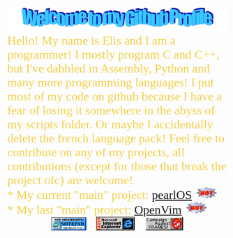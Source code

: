<div align=center>
  <img src="https://raw.githubusercontent.com/ElisStaaf/ElisStaaf/main/img/welcome.png"
       alt="Welcome to my Github Profile" />
</div>

<span style="color: #f2cf4a; font-family: Babas; font-size: 2em;">
  Hello! My name is Elis and I am a programmer! I mostly program
  C and C++, but I've dabbled in Assembly, Python and many more
  programming languages! I put most of my code on github because
  I have a fear of losing it somewhere in the abyss of my scripts
  folder. Or maybe I accidentally delete the french language pack!
  Feel free to contribute on any of my projects, all contributions
  (except for those that break the project ofc) are welcome!
  <br />
  * My current "main" project:
      <a href="https://github.com/ElisStaaf/pearlOS">pearlOS</a>
      <img src="https://raw.githubusercontent.com/ElisStaaf/ElisStaaf/main/img/hot.gif"
           alt="Hot!" />
  <br />
  * My last "main" project:
      <a href="https://github.com/ElisStaaf/openvim">OpenVim</a>
      <img src="https://raw.githubusercontent.com/ElisStaaf/ElisStaaf/main/img/hot.gif"
           alt="Hot!" />
  <br />                    
</span>

<div align=center>
  <img src="https://raw.githubusercontent.com/ElisStaaf/ElisStaaf/main/img/notepad.gif"
       alt="Site created with Notepad" height="30" />
  <span>&nbsp;&nbsp;&nbsp;&nbsp;</span>  
  <img src="https://raw.githubusercontent.com/ElisStaaf/ElisStaaf/main/img/ie.gif"
       alt="Microsoft Internet Explorer" />
  <span>&nbsp;&nbsp;&nbsp;&nbsp;</span>  
  <img src="https://raw.githubusercontent.com/ElisStaaf/ElisStaaf/main/img/noframes.gif"
       alt="Campaign against frames!" />
</div>
